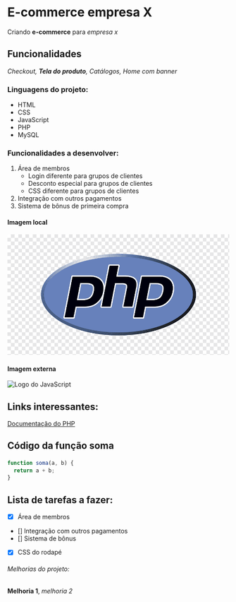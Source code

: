 # E-commerce empresa X

Criando **e-commerce** para _empresa x_

## Funcionalidades

_Checkout, **Tela do produto**, Catálogos, Home com banner_

### Linguagens do projeto:

- HTML
- CSS
- JavaScript
- PHP
- MySQL

### Funcionalidades a desenvolver:

1. Área de membros
   - Login diferente para grupos de clientes
   - Desconto especial para grupos de clientes
   - CSS diferente para grupos de clientes
2. Integração com outros pagamentos
3. Sistema de bônus de primeira compra

#### Imagem local

[![Logo do PHP](img/php.png)](https://www.php.net/)

#### Imagem externa

![Logo do JavaScript](https://upload.wikimedia.org/wikipedia/commons/thumb/9/99/Unofficial_JavaScript_logo_2.svg/1200px-Unofficial_JavaScript_logo_2.svg.png)

## Links interessantes:

[Documentação do PHP](https://www.php.net/)

## Código da função soma

```javascript
function soma(a, b) {
  return a + b;
}
```

## Lista de tarefas a fazer:

- [x] Área de membros
- [] Integração com outros pagamentos
- [] Sistema de bônus
- [x] CSS do rodapé

###### Melhorias do projeto:

**Melhoria 1**, _melhoria 2_
